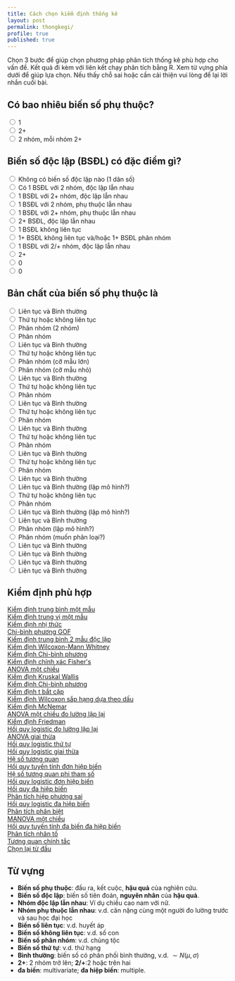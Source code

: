 ```yaml
---
title: Cách chọn kiểm định thống kê
layout: post
permalink: thongkegi/
profile: true
published: true
---
```


<script src="https://ajax.googleapis.com/ajax/libs/jquery/3.1.0/jquery.min.js"></script>
<script src="/assets/js/conditional.js"></script>

Chọn 3 bước để giúp chọn phương pháp phân tích thống kê phù hợp cho vấn đề. Kết quả đi kèm với liên kết chạy phân tích bằng R. Xem từ vựng phía dưới để giúp lựa chọn. Nếu thấy chỗ sai hoặc cần cải thiện vui lòng để lại lời nhắn cuối bài.

<form id="live_form">
<div class="form-group">
	<h2> Có bao nhiêu biến số phụ thuộc?</h2>
	<div class="cau1">
   		<div class="radio"> <label class="radio"> <input name="c1" type="radio" value="1"/> 1 </label> </div>
   		<div class="radio"> <label class="radio"> <input name="c1" type="radio" value="2"/> 2+ </label> </div>
   		<div class="radio"> <label class="radio"> <input name="c1" type="radio" value="3"/> 2 nhóm, mỗi nhóm 2+ </label> </div>
  	</div>
</div>
 <div class="cau2 hidden">
 	<h2> Biến số độc lập (BSĐL) có đặc điểm gì? </h2>
 	<div class="cau21 hidden">
	   <div class="radio"> <label class="radio"> <input name="c2" type="radio" value="1"/> Không có biến số độc lập nào (1 dân số) </label> </div>
	   <div class="radio"> <label class="radio"> <input name="c2" type="radio" value="2"/> Có 1 BSĐL với 2 nhóm, độc lập lẫn nhau </label> </div>
	   <div class="radio"> <label class="radio"> <input name="c2" type="radio" value="3"/> 1 BSĐL với 2+ nhóm, độc lập lẫn nhau </label> </div>
	   <div class="radio"> <label class="radio"> <input name="c2" type="radio" value="4"/> 1 BSĐL với 2 nhóm, phụ thuộc lẫn nhau </label> </div>
	   <div class="radio"> <label class="radio"> <input name="c2" type="radio" value="5"/> 1 BSĐL với 2+ nhóm, phụ thuộc lẫn nhau </label> </div>
	   <div class="radio"> <label class="radio"> <input name="c2" type="radio" value="6"/> 2+ BSĐL, độc lập lẫn nhau </label> </div>
	   <div class="radio"> <label class="radio"> <input name="c2" type="radio" value="7"/> 1 BSĐL không liên tục </label> </div>
	   <div class="radio"> <label class="radio"> <input name="c2" type="radio" value="8"/> 1+ BSĐL không liên tục và/hoặc 1+ BSĐL phân nhóm</label> </div>
  	</div>
  	<div class="cau22 hidden">
	   <div class="radio"> <label class="radio"> <input name="c2" type="radio" value="9" /> 1 BSĐL với 2/+ nhóm, độc lập lẫn nhau </label> </div>
	   <div class="radio"> <label class="radio"> <input name="c2" type="radio" value="10"/> 2+ </label> </div>
	   <div class="radio"> <label class="radio"> <input name="c2" type="radio" value="11"/> 0 </label> </div>
  	</div>
  	<div class="cau23 hidden">
	   <div class="radio"> <label class="radio"> <input name="c2" type="radio" value="12"/> 0 </label> </div>
  	</div>
 </div>
 <div class="cau3 hidden">
 	<h2> Bản chất của biến số phụ thuộc là </h2>
  	<div class="cau31 hidden">
	   <div class="radio"> <label class="radio"> <input name="c3" type="radio" value="1"/> Liên tục và Bình thường </label> </div>
	   <div class="radio"> <label class="radio"> <input name="c3" type="radio" value="2"/> Thứ tự hoặc không liên tục </label> </div>
	   <div class="radio"> <label class="radio"> <input name="c3" type="radio" value="3"/> Phân nhóm (2 nhóm) </label> </div>
	   <div class="radio"> <label class="radio"> <input name="c3" type="radio" value="4"/> Phân nhóm </label> </div>
  	</div>
  	<div class="cau32 hidden">
	   <div class="radio"> <label class="radio"> <input name="c3" type="radio" value="5"/> Liên tục và Bình thường </label> </div>
	   <div class="radio"> <label class="radio"> <input name="c3" type="radio" value="6"/> Thứ tự hoặc không liên tục </label> </div>
	   <div class="radio"> <label class="radio"> <input name="c3" type="radio" value="7"/> Phân nhóm (cỡ mẫu lớn) </label> </div>
	   <div class="radio"> <label class="radio"> <input name="c3" type="radio" value="8"/> Phân nhóm (cỡ mẫu nhỏ) </label> </div>
  	</div>
  	<div class="cau33 hidden">
	   <div class="radio"> <label class="radio"> <input name="c3" type="radio" value="9"/> Liên tục và Bình thường </label> </div>
	   <div class="radio"> <label class="radio"> <input name="c3" type="radio" value="10"/> Thứ tự hoặc không liên tục </label> </div>
	   <div class="radio"> <label class="radio"> <input name="c3" type="radio" value="11"/> Phân nhóm </label> </div>
  	</div>
  	<div class="cau34 hidden">
	   <div class="radio"> <label class="radio"> <input name="c3" type="radio" value="12"/> Liên tục và Bình thường </label> </div>
	   <div class="radio"> <label class="radio"> <input name="c3" type="radio" value="13"/> Thứ tự hoặc không liên tục </label> </div>
	   <div class="radio"> <label class="radio"> <input name="c3" type="radio" value="14"/> Phân nhóm </label> </div>
  	</div>
  	<div class="cau35 hidden">
	   <div class="radio"> <label class="radio"> <input name="c3" type="radio" value="15"/> Liên tục và Bình thường </label> </div>
	   <div class="radio"> <label class="radio"> <input name="c3" type="radio" value="16"/> Thứ tự hoặc không liên tục </label> </div>
	   <div class="radio"> <label class="radio"> <input name="c3" type="radio" value="17"/> Phân nhóm </label> </div>
  	</div>
  	<div class="cau36 hidden">
	   <div class="radio"> <label class="radio"> <input name="c3" type="radio" value="18"/> Liên tục và Bình thường </label> </div>
	   <div class="radio"> <label class="radio"> <input name="c3" type="radio" value="19"/> Thứ tự hoặc không liên tục </label> </div>
	   <div class="radio"> <label class="radio"> <input name="c3" type="radio" value="20"/> Phân nhóm </label> </div>
  	</div>
  	<div class="cau37 hidden">
	   <div class="radio"> <label class="radio"> <input name="c3" type="radio" value="21"/> Liên tục và Bình thường </label> </div>
	   <div class="radio"> <label class="radio"> <input name="c3" type="radio" value="22"/> Liên tục và Bình thường (lập mô hình?) </label> </div>
	   <div class="radio"> <label class="radio"> <input name="c3" type="radio" value="23"/> Thứ tự hoặc không liên tục </label> </div>
	   <div class="radio"> <label class="radio"> <input name="c3" type="radio" value="24"/> Phân nhóm </label> </div>
  	</div>
  	<div class="cau38 hidden">
	   <div class="radio"> <label class="radio"> <input name="c3" type="radio" value="25"/> Liên tục và Bình thường (lập mô hình?) </label> </div>
	   <div class="radio"> <label class="radio"> <input name="c3" type="radio" value="26"/> Liên tục và Bình thường </label> </div>
	   <div class="radio"> <label class="radio"> <input name="c3" type="radio" value="27"/> Phân nhóm (lập mô hình?) </label> </div>
	   <div class="radio"> <label class="radio"> <input name="c3" type="radio" value="28"/> Phân nhóm (muốn phân loại?) </label> </div>
  	</div>
  	<div class="cau39 hidden">
	   <div class="radio"> <label class="radio"> <input name="c3" type="radio" value="29"/> Liên tục và Bình thường </label> </div> </div>
  	<div class="cau310 hidden">
	   <div class="radio"> <label class="radio"> <input name="c3" type="radio" value="30"/> Liên tục và Bình thường </label> </div> </div>
  	<div class="cau311 hidden">
	   <div class="radio"> <label class="radio"> <input name="c3" type="radio" value="31"/> Liên tục và Bình thường </label> </div> </div>
  	<div class="cau312 hidden">
	   <div class="radio"> <label class="radio"> <input name="c3" type="radio" value="32"/> Liên tục và Bình thường </label> </div> </div>
 </div>
 <div class="result hidden">
 	<h2> Kiểm định phù hợp </h2>
 	<div class="r1 hidden"> <a href="/kiemdinhR/#r1"> Kiểm định trung bình một mẫu </a> </div>
 	<div class="r2 hidden"> <a href="/kiemdinhR/#r2"> Kiểm định trung vị một mẫu </a> </div>
 	<div class="r3 hidden"> <a href="/kiemdinhR/#r3"> Kiểm định nhị thức  </a> </div>
 	<div class="r4 hidden"> <a href="/kiemdinhR/#r4"> Chi-bình phương GOF </a> </div>
 	<div class="r5 hidden"> <a href="/kiemdinhR/#r5"> Kiểm định trung bình 2 mẫu độc lập </a> </div>
 	<div class="r6 hidden"> <a href="/kiemdinhR/#r6"> Kiểm định Wilcoxon-Mann Whitney  </a> </div>
 	<div class="r7 hidden"> <a href="/kiemdinhR/#r7"> Kiểm định Chi-bình phương  </a> </div>
 	<div class="r8 hidden"> <a href="/kiemdinhR/#r8"> Kiểm định chính xác Fisher's  </a> </div>
 	<div class="r9 hidden"> <a href="/kiemdinhR/#r9"> ANOVA một chiều </a> </div>
 	<div class="r10 hidden"> <a href="/kiemdinhR/#r10"> Kiểm định Kruskal Wallis </a> </div>
 	<div class="r11 hidden"> <a href="/kiemdinhR/#r7"> Kiểm định Chi-bình phương  </a> </div>
 	<div class="r12 hidden"> <a href="/kiemdinhR/#r12"> Kiểm định t bắt cặp</a> </div>
 	<div class="r13 hidden"> <a href="/kiemdinhR/#r13"> Kiểm định Wilcoxon sắp hạng dựa theo dấu </a> </div>
 	<div class="r14 hidden"> <a href="/kiemdinhR/#r14"> Kiểm định McNemar </a> </div>
 	<div class="r15 hidden"> <a href="/kiemdinhR/#r15"> ANOVA một chiều đo lường lập lại </a> </div>
 	<div class="r16 hidden"> <a href="/kiemdinhR/#r16"> Kiểm định Friedman  </a> </div>
 	<div class="r17 hidden"> <a href="/kiemdinhR/#r17"> Hồi quy logistic đo lường lập lại </a> </div>
 	<div class="r18 hidden"> <a href="/kiemdinhR/#r18"> ANOVA giai thừa </a> </div>
 	<div class="r19 hidden"> <a href="/kiemdinhR/#r19"> Hồi quy logistic thứ tự </a> </div>
 	<div class="r20 hidden"> <a href="/kiemdinhR/#r20"> Hồi quy logistic giai thừa </a> </div>
 	<div class="r21 hidden"> <a href="/kiemdinhR/#r21"> Hệ số tương quan </a> </div>
 	<div class="r22 hidden"> <a href="/kiemdinhR/#r22"> Hồi quy tuyến tính đơn hiệp biến </a> </div>
 	<div class="r23 hidden"> <a href="/kiemdinhR/#r23"> Hệ số tương quan phi tham số </a> </div>
 	<div class="r24 hidden"> <a href="/kiemdinhR/#r24"> Hồi quy logistic đơn hiệp biến </a> </div>
 	<div class="r25 hidden"> <a href="/kiemdinhR/#r25"> Hồi quy đa hiệp biến </a> </div>
 	<div class="r26 hidden"> <a href="/kiemdinhR/#r26"> Phân tích hiệp phương sai </a> </div>
 	<div class="r27 hidden"> <a href="/kiemdinhR/#r27"> Hồi quy logistic đa hiệp biến </a> </div>
 	<div class="r28 hidden"> <a href="/kiemdinhR/#r28"> Phân tích phân biệt </a> </div>
 	<div class="r29 hidden"> <a href="/kiemdinhR/#r29"> MANOVA một chiều </a> </div>
 	<div class="r30 hidden"> <a href="/kiemdinhR/#r30"> Hồi quy tuyến tính đa biến đa hiệp biến </a> </div>
 	<div class="r31 hidden"> <a href="/kiemdinhR/#r31"> Phân tích nhân tố </a> </div>
 	<div class="r32 hidden"> <a href="/kiemdinhR/#r32"> Tương quan chính tắc </a> </div>
 </div>
 <div>
	<a HREF="javascript:history.go(0)" class="button blue result hidden">Chọn lại từ đầu</a>
 </div>
</form>

## Từ vựng

- **Biến số phụ thuộc**: đầu ra, kết cuộc, **hậu quả** của nghiên cứu.
- **Biến số độc lập**: biến số tiên đoán, **nguyên nhân** của **hậu quả**.
- **Nhóm độc lập lẫn nhau**: Ví dụ chiều cao nam với nữ.
- **Nhóm phụ thuộc lẫn nhau**: v.d. cân nặng cùng một người đo lường trước và sau học đại học
- **Biến số liên tục**: v.d. huyết áp
- **Biến số không liên tục**: v.d. số con
- **Biến số phân nhóm**: v.d. chủng tộc
- **Biến số thứ tự**: v.d. thứ hạng
- **Bình thường**: biến số có phân phối bình thường, v.d. $\sim N(\mu, \sigma)$
- **2+**: 2 nhóm trở lên; **2/+**:2 hoặc trên hai
- **đa biến**: multivariate; **đa hiệp biến**: multiple.